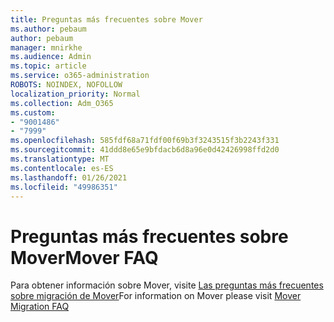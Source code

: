 ```yaml
---
title: Preguntas más frecuentes sobre Mover
ms.author: pebaum
author: pebaum
manager: mnirkhe
ms.audience: Admin
ms.topic: article
ms.service: o365-administration
ROBOTS: NOINDEX, NOFOLLOW
localization_priority: Normal
ms.collection: Adm_O365
ms.custom:
- "9001486"
- "7999"
ms.openlocfilehash: 585fdf68a71fdf00f69b3f3243515f3b2243f331
ms.sourcegitcommit: 41ddd8e65e9bfdacb6d8a96e0d42426998ffd2d0
ms.translationtype: MT
ms.contentlocale: es-ES
ms.lasthandoff: 01/26/2021
ms.locfileid: "49986351"
---
```

# <a name="mover-faq"></a><span data-ttu-id="3be27-102">Preguntas más frecuentes sobre Mover</span><span class="sxs-lookup"><span data-stu-id="3be27-102">Mover FAQ</span></span>

<span data-ttu-id="3be27-103">Para obtener información sobre Mover, visite [Las preguntas más frecuentes sobre migración de Mover](https://docs.microsoft.com/sharepointmigration/mover-migration-faq)</span><span class="sxs-lookup"><span data-stu-id="3be27-103">For information on Mover please visit [Mover Migration FAQ](https://docs.microsoft.com/sharepointmigration/mover-migration-faq)</span></span>

